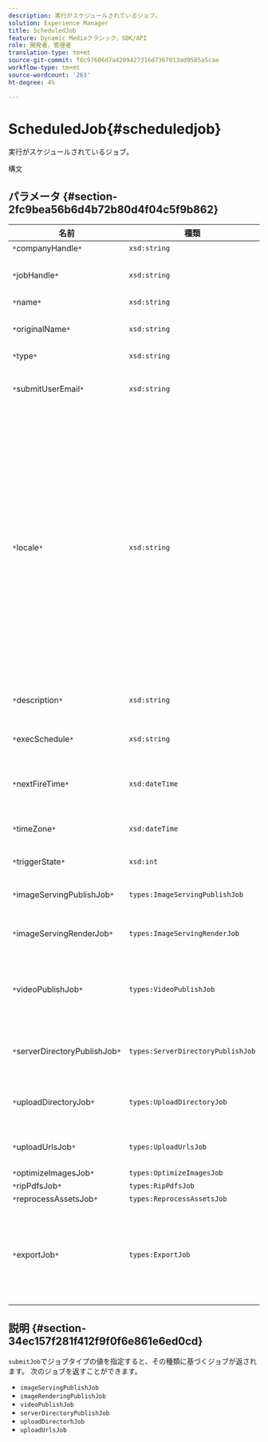 ```yaml
---
description: 実行がスケジュールされているジョブ。
solution: Experience Manager
title: ScheduledJob
feature: Dynamic Mediaクラシック，SDK/API
role: 開発者，管理者
translation-type: tm+mt
source-git-commit: f6c97606d7a4209427316d7367013ad9585a5cae
workflow-type: tm+mt
source-wordcount: '263'
ht-degree: 4%

---
```



# ScheduledJob{#scheduledjob}

実行がスケジュールされているジョブ。

構文

## パラメータ {#section-2fc9bea56b6d4b72b80d4f04c5f9b862}

| 名前 | 種類 | 説明 |
|---|---|---|
| `*`companyHandle`*` | `xsd:string` | 会社ハンドル |
| `*`jobHandle`*` | `xsd:string` | スケジュール済みのジョブハンドル。 |
| `*`name`*` | `xsd:string` | ジョブ名. |
| `*`originalName`*` | `xsd:string` | スケジュール済みジョブの元の名前。 |
| `*`type`*` | `xsd:string` | ジョブの種類。 |
| `*`submitUserEmail`*` | `xsd:string` | ジョブをスケジュールしたユーザーの電子メールアドレス。 |
| `*`locale`*` | `xsd:string` | ジョブログの詳細と電子メールローカライゼーションに使用するロケールです。 ロケールは`<language_code>[- <country_code>]`に指定します。言語コードはISO-639で指定された小文字の2文字のコードで、オプションの国コードはISO-3166で指定された大文字の2文字のコードです。 例えば、英語（米国）のロケール文字列は次のようになります。`en-US`. |
| `*`description`*` | `xsd:string` | `submitJob`で最初に指定されたジョブの説明。 |
| `*`execSchedule`*` | `xsd:string` | ジョブの実行がスケジュールされている場合。 |
| `*`nextFireTime`*` | `xsd:dateTime` | ジョブを実行する日付、時刻、およびタイムゾーン。 |
| `*`timeZone`*` | `xsd:dateTime` | スケジュールされたジョブのタイムゾーン。 |
| `*`triggerState`*` | `xsd:int` | ジョブトリガー状態の選択。 |
| `*`imageServingPublishJob`*` | `types:ImageServingPublishJob` | 画像サービング公開ジョブのジョブの詳細。 |
| `*`imageServingRenderJob`*` | `types:ImageServingRenderJob` | 画像レンダリングジョブのジョブの詳細。 |
| `*`videoPublishJob`*` | `types:VideoPublishJob` | ビデオ公開ジョブのジョブの詳細。 [VideoPublishJob](https://experienceleague.adobe.com/docs/dynamic-media-developer-resources/image-production-api/data-types/r-scheduled-job.html)を参照してください。 |
| `*`serverDirectoryPublishJob`*` | `types:ServerDirectoryPublishJob` | サーバーディレクトリ公開ジョブのジョブの詳細。 |
| `*`uploadDirectoryJob`*` | `types:UploadDirectoryJob` | アップロードディレクトリジョブのジョブの詳細。 |
| `*`uploadUrlsJob`*` | `types:UploadUrlsJob` | アップロードURLジョブのジョブの詳細。 |
| `*`optimizeImagesJob`*` | `types:OptimizeImagesJob` |  |
| `*`ripPdfsJob`*` | `types:RipPdfsJob` |  |
| `*`reprocessAssetsJob`*` | `types:ReprocessAssetsJob` |  |
| `*`exportJob`*` | `types:ExportJob` | 以前にアップロードされたファイルの承認されたエクスポートを許可します。 「[ジョブの書き出し](https://experienceleague.adobe.com/docs/dynamic-media-developer-resources/image-production-api/data-types/r-scheduled-job.html)」を参照してください。 |

## 説明 {#section-34ec157f281f412f9f0f6e861e6ed0cd}

`submitJob`でジョブタイプの値を指定すると、その種類に基づくジョブが返されます。 次のジョブを返すことができます。

* `imageServingPublishJob`
* `imageRenderingPublishJob`
* `videoPublishJob`
* `serverDirectoryPublishJob`
* `uploadDirectorhJob`
* `uploadUrlsJob`

